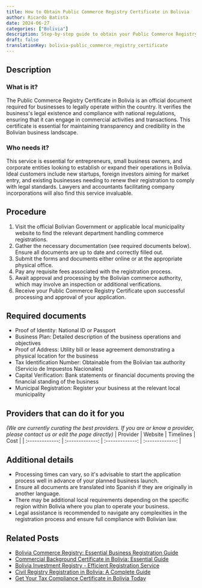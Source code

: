 ```yaml
---
title: How to Obtain Public Commerce Registry Certificate in Bolivia
author: Ricardo Batista
date: 2024-06-27
categories: ["Bolivia"]
description: Step-by-step guide to obtain your Public Commerce Registry Certificate in Bolivia for legal business operations.
draft: false
translationKey: bolivia-public_commerce_registry_certificate
---
```


## Description
### What is it?
The Public Commerce Registry Certificate in Bolivia is an official document required for businesses to legally operate within the country. It verifies the business's legal existence and compliance with national regulations, ensuring that it can engage in commercial activities and transactions. This certificate is essential for maintaining transparency and credibility in the Bolivian business landscape.

### Who needs it?
This service is essential for entrepreneurs, small business owners, and corporate entities looking to establish or expand their operations in Bolivia. Ideal customers include new startups, foreign investors aiming for market entry, and existing businesses needing to renew their registration to comply with legal standards. Lawyers and accountants facilitating company incorporations will also find this service invaluable.

## Procedure

1. Visit the official Bolivian Government or applicable local municipality website to find the relevant department handling commerce registrations.
2. Gather the necessary documentation (see required documents below). Ensure all documents are up to date and correctly filled out.
3. Submit the forms and documents either online or at the appropriate physical office.
4. Pay any requisite fees associated with the registration process.
5. Await approval and processing by the Bolivian commerce authority, which may involve an inspection or additional verifications.
6. Receive your Public Commerce Registry Certificate upon successful processing and approval of your application.


## Required documents

- Proof of Identity: National ID or Passport
- Business Plan: Detailed description of the business operations and objectives
- Proof of Address: Utility bill or lease agreement demonstrating a physical location for the business
- Tax Identification Number: Obtainable from the Bolivian tax authority (Servicio de Impuestos Nacionales)
- Capital Verification: Bank statements or financial documents proving the financial standing of the business
- Municipal Registration: Register your business at the relevant local municipality


## Providers that can do it for you
_(We are currently curating the best providers. If you are or know a provider, please contact us or edit the page directly)_
| Provider        |     Website     |     Timelines    |       Cost      |
| :-------------: | :-------------: |  :-------------: | :-------------: |

## Additional details

- Processing times can vary, so it's advisable to start the application process well in advance of your planned business launch.
- Ensure all documents are translated into Spanish if they are originally in another language.
- There may be additional local requirements depending on the specific region within Bolivia where you plan to operate your business.
- Legal assistance is recommended to navigate any complexities in the registration process and ensure full compliance with Bolivian law.




## Related Posts

- [Bolivia Commerce Registry: Essential Business Registration Guide](https://tramitit.com/guides/bolivia/commerce_registry_registration/)
- [Commercial Background Certificate in Bolivia: Essential Guide](https://tramitit.com/guides/bolivia/commercial_background_certificate/)
- [Bolivia Investment Registry - Efficient Registration Service](https://tramitit.com/guides/bolivia/investment_registry_registration/)
- [Civil Registry Registration in Bolivia: A Complete Guide](https://tramitit.com/guides/bolivia/civil_registry_registration/)
- [Get Your Tax Compliance Certificate in Bolivia Today](https://tramitit.com/guides/bolivia/tax_compliance_certificate/)